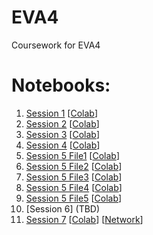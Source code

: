 # EVA4
Coursework for EVA4

# Notebooks:
1. [Session 1](./notebooks/Session1/EVA4_Session_1_Q1_Python101.ipynb) [[Colab](https://colab.research.google.com/github/hemantkashniyal/EVA4/blob/master/notebooks/Session1/EVA4_Session_1_Q1_Python101.ipynb)]
2. [Session 2](./notebooks/Session2/EVA4_Session_2.ipynb) [[Colab](https://colab.research.google.com/github/hemantkashniyal/EVA4/blob/master/notebooks/Session2/EVA4_Session_2.ipynb)]
3. [Session 3](./notebooks/Session3/EVA4_Session_3_PyTorch101.ipynb) [[Colab](https://colab.research.google.com/github/hemantkashniyal/EVA4/blob/master/notebooks/Session3/EVA4_Session_3_PyTorch101.ipynb)]
4. [Session 4](./notebooks/Session4/EVA4_Session_4.ipynb) [[Colab](https://colab.research.google.com/github/hemantkashniyal/EVA4/blob/master/notebooks/Session4/EVA4_Session_4.ipynb)]
5. [Session 5 File1](./notebooks/Session5/EVA4_Session_5_File1.ipynb) [[Colab](https://colab.research.google.com/github/hemantkashniyal/EVA4/blob/master/notebooks/Session5/EVA4_Session_5_File1.ipynb)]
6. [Session 5 File2](./notebooks/Session5/EVA4_Session_5_File2.ipynb) [[Colab](https://colab.research.google.com/github/hemantkashniyal/EVA4/blob/master/notebooks/Session5/EVA4_Session_5_File2.ipynb)]
7. [Session 5 File3](./notebooks/Session5/EVA4_Session_5_File3.ipynb) [[Colab](https://colab.research.google.com/github/hemantkashniyal/EVA4/blob/master/notebooks/Session5/EVA4_Session_5_File3.ipynb)]
8. [Session 5 File4](./notebooks/Session5/EVA4_Session_5_File4.ipynb) [[Colab](https://colab.research.google.com/github/hemantkashniyal/EVA4/blob/master/notebooks/Session5/EVA4_Session_5_File4.ipynb)]
9. [Session 5 File5](./notebooks/Session5/EVA4_Session_5_File5.ipynb) [[Colab](https://colab.research.google.com/github/hemantkashniyal/EVA4/blob/master/notebooks/Session5/EVA4_Session_5_File5.ipynb)]
10. [Session 6] (TBD)
11. [Session 7](./notebooks/Session7/Session_7.ipynb) [[Colab](https://colab.research.google.com/github/hemantkashniyal/EVA4/blob/master/notebooks/Session7/Session_7.ipynb)] [[Network](./notebooks/Session7/eva4/network/cifar10.py)]

